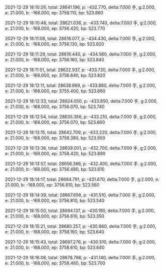 2021-12-29 18:10:26, total: 28641.196, p: -432.770, delta:7.000 手, g:2.000, e: 21.000, b: -168.000, ep: 3758.110, bp: 523.860

2021-12-29 18:10:48, total: 28621.036, p: -433.740, delta:7.000 手, g:2.000, e: 21.000, b: -168.000, ep: 3756.420, bp: 523.770

2021-12-29 18:11:08, total: 28618.077, p: -434.430, delta:7.000 手, g:2.000, e: 21.000, b: -168.000, ep: 3756.130, bp: 523.820

2021-12-29 18:11:29, total: 28619.440, p: -434.560, delta:7.000 手, g:2.000, e: 21.000, b: -168.000, ep: 3756.160, bp: 523.840

2021-12-29 18:11:51, total: 28622.937, p: -433.720, delta:7.000 手, g:2.000, e: 21.000, b: -168.000, ep: 3756.840, bp: 523.820

2021-12-29 18:12:11, total: 28638.669, p: -433.880, delta:7.000 手, g:2.000, e: 21.000, b: -168.000, ep: 3755.400, bp: 523.660

2021-12-29 18:12:33, total: 28624.050, p: -433.850, delta:7.000 手, g:2.000, e: 21.000, b: -168.000, ep: 3756.070, bp: 523.740

2021-12-29 18:12:54, total: 28635.356, p: -433.210, delta:7.000 手, g:2.000, e: 21.000, b: -168.000, ep: 3756.070, bp: 523.660

2021-12-29 18:13:15, total: 28642.709, p: -433.220, delta:7.000 手, g:2.000, e: 21.000, b: -168.000, ep: 3758.380, bp: 523.950

2021-12-29 18:13:36, total: 28639.001, p: -432.700, delta:7.000 手, g:2.000, e: 21.000, b: -168.000, ep: 3758.420, bp: 523.890

2021-12-29 18:13:57, total: 28656.386, p: -432.400, delta:7.000 手, g:2.000, e: 21.000, b: -168.000, ep: 3756.480, bp: 523.610

2021-12-29 18:14:17, total: 28664.791, p: -431.670, delta:7.000 手, g:2.000, e: 21.000, b: -168.000, ep: 3756.810, bp: 523.560

2021-12-29 18:14:39, total: 28667.656, p: -431.510, delta:7.000 手, g:2.000, e: 21.000, b: -168.000, ep: 3756.810, bp: 523.540

2021-12-29 18:15:00, total: 28694.137, p: -430.190, delta:7.000 手, g:2.000, e: 21.000, b: -168.000, ep: 3756.610, bp: 523.350

2021-12-29 18:15:21, total: 28680.257, p: -430.960, delta:7.000 手, g:2.000, e: 21.000, b: -168.000, ep: 3758.160, bp: 523.640

2021-12-29 18:15:43, total: 28697.276, p: -430.510, delta:7.000 手, g:2.000, e: 21.000, b: -168.000, ep: 3758.610, bp: 523.640

2021-12-29 18:16:06, total: 28678.786, p: -431.140, delta:7.000 手, g:2.000, e: 21.000, b: -168.000, ep: 3758.460, bp: 523.700